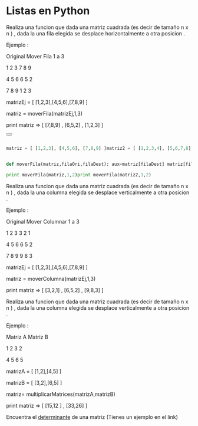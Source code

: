 # Listas en Python


<!--sec data-title="Ejercicio 1" data-id="section0" data-show=true data-collapse=true ces-->

Realiza una funcion que dada una matriz cuadrada \(es decir de tamaño n x n \) , dada la una fila elegida se desplace horizontalmente  a otra posicion .

Ejemplo :

Original              Mover Fila 1 a 3

1 2 3                           7 8 9

4 5 6                           6 5 2

7 8 9                           1 2 3

matrizEj = \[ \[1,2,3\],\[4,5,6\],\[7,8,9\] \]

matriz = moverFila\(matrizEj,1,3\)

print matriz =&gt; \[ \[7,8,9\] , \[6,5,2\] , \[1,2,3\] \]

<button class="section" target="section1_1" show="Show next section" hide="Hide next section"></button>

<!--endsec-->

<!--sec data-title="Ejercicio 1 Solucion" data-id="section0_1" data-show=false ces-->


```python

matriz = [ [1,2,3], [4,5,6], [7,8,9] ]matriz2 = [ [1,2,3,4], [5,6,7,8], [9,10,11,12], [13,14,15,16] ]


def moverFila(matriz,filaOri,filaDest): aux=matriz[filaDest] matriz[filaDest]=matriz[filaOri] matriz[filaOri]=aux  return matriz

print moverFila(matriz,1,2)print moverFila(matriz2,1,2)


```

<!--endsec-->

<!--sec data-title="Ejercicio 2" data-id="section1" data-show=true data-collapse=true ces-->

Realiza una funcion que dada una matriz cuadrada \(es decir de tamaño n x n \) , dada la una columna elegida se desplace verticalmente a otra posicion .

Ejemplo :

Original          Mover Columnar 1 a 3

1 2 3                3 2 1

4 5 6                6 5 2

7 8 9                9 8 3

matrizEj = \[ \[1,2,3\],\[4,5,6\],\[7,8,9\] \]

matriz = moverColumna\(matrizEj,1,3\)

print matriz     =&gt; \[ \[3,2,1\] , \[6,5,2\] , \[9,8,3\] \]

<!--endsec-->


<!--sec data-title="Ejercicio 3" data-id="section2" data-show=true data-collapse=true ces-->

Realiza una funcion que dada una matriz cuadrada \(es decir de tamaño n x n \) , dada la una columna elegida se desplace verticalmente a otra posicion .

Ejemplo :

Matriz A                Matriz B

1 2                         3 2

4 5                         6 5

matrizA = \[ \[1,2\],\[4,5\] \]

matrizB = \[ \[3,2\],\[6,5\] \]

matriz= multiplicarMatrices\(matrizA,matrizB\)

print matriz =&gt; \[ \[15,12 \] , \[33,26\] \]

<!--endsec-->


<!--sec data-title="Ejercicio 4" data-id="section3" data-show=true data-collapse=true ces-->


Encuentra el [determinante](http://www.vitutor.com/algebra/determinantes/calculo.html) de una matriz \(Tienes un ejemplo en el link\)

<!--endsec-->






